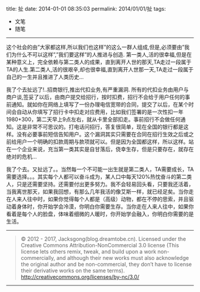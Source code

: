 title: 扯
date: 2014-01-01 08:35:03
permalink: 2014/01/01/扯
tags:
- 文笔
- 随笔

---

这个社会的由”大家都这样,所以我们也这样”的这么一群人组成,但是,必须要由”我们为什么不可以这样”,”我们要这样”的人推进与创造. 第一类人,活的很幸福,但是在某种意义上，完全依赖与第二类人的成果，直到离开人世的那天,TA走过一段属于TA的人生.第二类人,活的很艰辛,却也很幸福,直到离开人世那一天,TA走过一段属于自己的一生并且推进了人类历史…

<!--more-->
我了个去扯远了!..招商银行,推出代扣业务,有严重漏洞. 所有的代扣业务由用户与商户谈,签妥了以后，由商户提交给招行，按时扣费，招行不会给于用户任何的事前通知。就如你在网络上填写了一份办理电信宽带的合同，提交了以后，在某个时间会自动从你填写了招行卡中扣走对应费用，比如我们签署的是一次性扣一年1980+300，第二天早上9点左右，就从卡里全部扣走。事前招行不会做任何通知。这是非常不可思议的。打电话问招行，答复很简单，现在全国的银行都是这样。没有必要事前短信告知用户。这个漏洞其实只需要在合同在招行生效之后或之前给用户一个明确的扣款周期与款项就可以。但是因为全国都这样，所以这样。站在一个企业来说，充当第一类其实是自甘落后，侥幸生存，但是只要存在，就存在绝对的危机…

我了个去。又扯远了。。当然每一个不可能一出生就是第二类人，TA需要成长，TA需要选择。。。其实每个人都可以奋斗成为，某人口中每天120%热忱奋斗的第二类人，只是还需要坚持。还需要付出更多努力。我不会轻易回头看，只要我还活着，当我离世那天，如果我回想，有那么几年我活的像艾斯一样，就已经足矣。当你走在人来人往中时，如果你觉得每个人都是（高级）动物，都在不停的思索，并且驱动着身体时，你开始学会冷漠，你明白你需要生存。当你走在人来人往中，如果你看着是每个人的脸盘，体味着细微的人暖时，你开始学会融入，你明白你需要的是生活。

---

> © 2012 - 2017, Jacksgong(blog.dreamtobe.cn). Licensed under the Creative Commons Attribution-NonCommercial 3.0 license (This license lets others remix, tweak, and build upon a work non-commercially, and although their new works must also acknowledge the original author and be non-commercial, they don’t have to license their derivative works on the same terms). http://creativecommons.org/licenses/by-nc/3.0/

---
